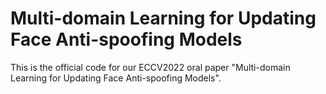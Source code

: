 # Multi-domain Learning for Updating Face Anti-spoofing Models
This is the official code for our ECCV2022 oral paper "Multi-domain Learning for Updating Face Anti-spoofing Models".
